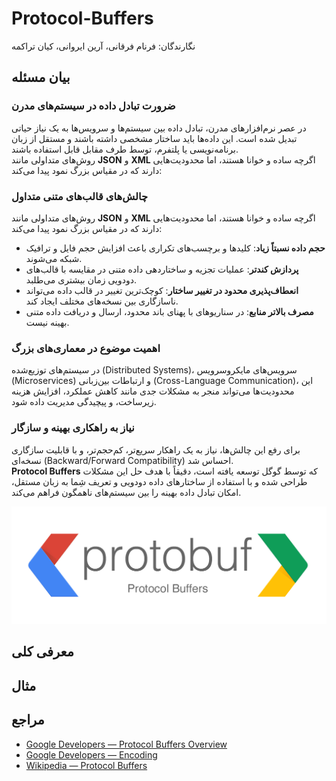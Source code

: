 # Protocol-Buffers

نگارندگان: فرنام فرقانی، آرین ایروانی، کیان تراکمه

## بیان مسئله

### ضرورت تبادل داده در سیستم‌های مدرن

در عصر نرم‌افزارهای مدرن، تبادل داده بین سیستم‌ها و سرویس‌ها به یک نیاز حیاتی تبدیل شده است. این داده‌ها باید ساختار مشخصی داشته باشند و مستقل از زبان برنامه‌نویسی یا پلتفرم، توسط طرف مقابل قابل استفاده باشند.  
روش‌های متداولی مانند **JSON** و **XML** اگرچه ساده و خوانا هستند، اما محدودیت‌هایی دارند که در مقیاس بزرگ نمود پیدا می‌کند:

### چالش‌های قالب‌های متنی متداول

روش‌های متداولی مانند **JSON** و **XML** اگرچه ساده و خوانا هستند، اما محدودیت‌هایی دارند که در مقیاس بزرگ نمود پیدا می‌کند:

- **حجم داده نسبتاً زیاد**: کلیدها و برچسب‌های تکراری باعث افزایش حجم فایل و ترافیک شبکه می‌شوند.
- **پردازش کندتر**: عملیات تجزیه و ساختاردهی داده متنی در مقایسه با قالب‌های دودویی زمان بیشتری می‌طلبد.
- **انعطاف‌پذیری محدود در تغییر ساختار**: کوچک‌ترین تغییر در قالب داده می‌تواند ناسازگاری بین نسخه‌های مختلف ایجاد کند.
- **مصرف بالاتر منابع**: در سناریوهای با پهنای باند محدود، ارسال و دریافت داده متنی بهینه نیست.

### اهمیت موضوع در معماری‌های بزرگ

در سیستم‌های توزیع‌شده (Distributed Systems)، سرویس‌های مایکروسرویس (Microservices) و ارتباطات بین‌زبانی (Cross-Language Communication)، این محدودیت‌ها می‌تواند منجر به مشکلات جدی مانند کاهش عملکرد، افزایش هزینه زیرساخت، و پیچیدگی مدیریت داده شود.

### نیاز به راهکاری بهینه و سازگار

برای رفع این چالش‌ها، نیاز به یک راهکار سریع‌تر، کم‌حجم‌تر، و با قابلیت سازگاری نسخه‌ای (Backward/Forward Compatibility) احساس شد.  
**Protocol Buffers** که توسط گوگل توسعه یافته است، دقیقاً با هدف حل این مشکلات طراحی شده و با استفاده از ساختارهای داده دودویی و تعریف شِما به زبان مستقل، امکان تبادل داده بهینه را بین سیستم‌های ناهمگون فراهم می‌کند.

![img.png](assets/protobuf.png)

## معرفی کلی



## مثال



## مراجع

* [Google Developers — Protocol Buffers Overview](https://developers.google.com/protocol-buffers/docs/overview)
* [Google Developers — Encoding](https://developers.google.com/protocol-buffers/docs/encoding)
* [Wikipedia — Protocol Buffers](https://en.wikipedia.org/wiki/Protocol_Buffers)
